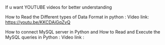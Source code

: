 If u want YOUTUBE videos for better understanding 

How to Read the Different types of Data Format in python :
  Video link: https://youtu.be/KKCDAiGqZvQ
  
How to connect MySQL server in Python and How to Read and Execute the MySQL queries in Python :
  Video link :
